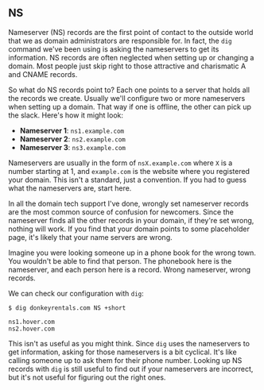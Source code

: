 ## NS

Nameserver (NS) records are the first point of contact to the outside world that we as domain administrators are responsible for. In fact, the `dig` command we've been using is asking the nameservers to get its information. NS records are often neglected when setting up or changing a domain. Most people just skip right to those attractive and charismatic A and CNAME records.

So what do NS records point to? Each one points to a server that holds all the records we create. Usually we'll configure two or more nameservers when setting up a domain. That way if one is offline, the other can pick up the slack. Here's how it might look:

* **Nameserver 1**: `ns1.example.com`
* **Nameserver 2**: `ns2.example.com`
* **Nameserver 3**: `ns3.example.com`

Nameservers are usually in the form of `nsX.example.com` where `X` is a number starting at 1, and `example.com` is the website where you registered your domain. This isn't a standard, just a convention. If you had to guess what the nameservers are, start here.

In all the domain tech support I've done, wrongly set nameserver records are the most common source of confusion for newcomers. Since the nameserver finds all the other records in your domain, if they're set wrong, nothing will work. If you find that your domain points to some placeholder page, it's likely that your name servers are wrong.

Imagine you were looking someone up in a phone book for the wrong town. You wouldn't be able to find that person. The phonebook here is the nameserver, and each person here is a record. Wrong nameserver, wrong records.

We can check our configuration with `dig`:

```
$ dig donkeyrentals.com NS +short

ns1.hover.com
ns2.hover.com
```

This isn't as useful as you might think. Since `dig` uses the nameservers to get information, asking for those nameservers is a bit cyclical. It's like calling someone up to ask them for their phone number. Looking up NS records with `dig` is still useful to find out if your nameservers are incorrect, but it's not useful for figuring out the right ones.
